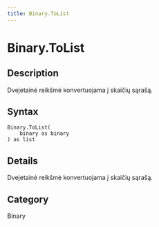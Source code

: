 ```yaml
---
title: Binary.ToList
---
```


# Binary.ToList


## Description

Dvejetainė reikšmė konvertuojama į skaičių sąrašą.


## Syntax

```powerquery
Binary.ToList(
    binary as binary
) as list
```


## Details

Dvejetainė reikšmė konvertuojama į skaičių sąrašą.



## Category
Binary
